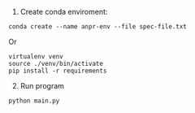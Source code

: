 1. Create conda enviroment:

```
conda create --name anpr-env --file spec-file.txt
```
Or

```
virtualenv venv
source ./venv/bin/activate
pip install -r requirements
```

2. Run program

```
python main.py
```
